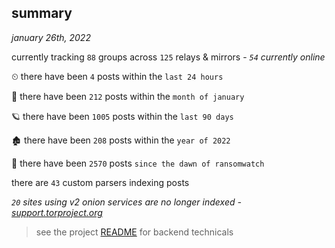 
## summary
_january 26th, 2022_

currently tracking `88` groups across `125` relays & mirrors - _`54` currently online_

⏲ there have been `4` posts within the `last 24 hours`

🦈 there have been `212` posts within the `month of january`

🪐 there have been `1005` posts within the `last 90 days`

🏚 there have been `208` posts within the `year of 2022`

🦕 there have been `2570` posts `since the dawn of ransomwatch`

there are `43` custom parsers indexing posts

_`20` sites using v2 onion services are no longer indexed - [support.torproject.org](https://support.torproject.org/onionservices/v2-deprecation/)_

> see the project [README](https://github.com/thetanz/ransomwatch#ransomwatch--) for backend technicals
